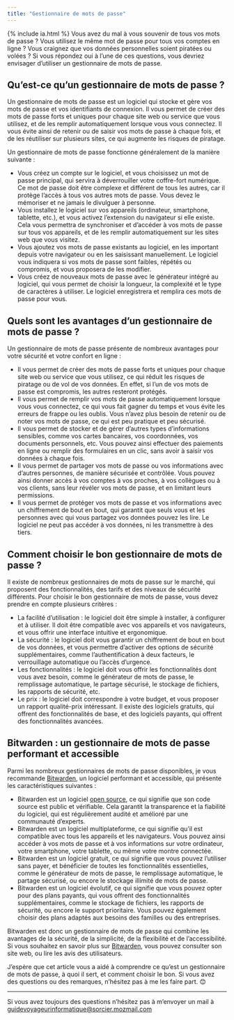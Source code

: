 ```yaml
---
title: "Gestionnaire de mots de passe"
---
```

{% include ia.html %} 
Vous avez du mal à vous souvenir de tous vos mots de passe ? Vous utilisez le même mot de passe pour tous vos comptes en ligne ? Vous craignez que vos données personnelles soient piratées ou volées ? Si vous répondez oui à l’une de ces questions, vous devriez envisager d’utiliser un gestionnaire de mots de passe.

## Qu’est-ce qu’un gestionnaire de mots de passe ?

Un gestionnaire de mots de passe est un logiciel qui stocke et gère vos mots de passe et vos identifiants de connexion. Il vous permet de créer des mots de passe forts et uniques pour chaque site web ou service que vous utilisez, et de les remplir automatiquement lorsque vous vous connectez. Il vous évite ainsi de retenir ou de saisir vos mots de passe à chaque fois, et de les réutiliser sur plusieurs sites, ce qui augmente les risques de piratage.

Un gestionnaire de mots de passe fonctionne généralement de la manière suivante :

- Vous créez un compte sur le logiciel, et vous choisissez un mot de passe principal, qui servira à déverrouiller votre coffre-fort numérique. Ce mot de passe doit être complexe et différent de tous les autres, car il protège l’accès à tous vos autres mots de passe. Vous devez le mémoriser et ne jamais le divulguer à personne.
- Vous installez le logiciel sur vos appareils (ordinateur, smartphone, tablette, etc.), et vous activez l’extension du navigateur si elle existe. Cela vous permettra de synchroniser et d’accéder à vos mots de passe sur tous vos appareils, et de les remplir automatiquement sur les sites web que vous visitez.
- Vous ajoutez vos mots de passe existants au logiciel, en les important depuis votre navigateur ou en les saisissant manuellement. Le logiciel vous indiquera si vos mots de passe sont faibles, répétés ou compromis, et vous proposera de les modifier.
- Vous créez de nouveaux mots de passe avec le générateur intégré au logiciel, qui vous permet de choisir la longueur, la complexité et le type de caractères à utiliser. Le logiciel enregistrera et remplira ces mots de passe pour vous.

## Quels sont les avantages d’un gestionnaire de mots de passe ?

Un gestionnaire de mots de passe présente de nombreux avantages pour votre sécurité et votre confort en ligne :

- Il vous permet de créer des mots de passe forts et uniques pour chaque site web ou service que vous utilisez, ce qui réduit les risques de piratage ou de vol de vos données. En effet, si l’un de vos mots de passe est compromis, les autres resteront protégés.
- Il vous permet de remplir vos mots de passe automatiquement lorsque vous vous connectez, ce qui vous fait gagner du temps et vous évite les erreurs de frappe ou les oublis. Vous n’avez plus besoin de retenir ou de noter vos mots de passe, ce qui est peu pratique et peu sécurisé.
- Il vous permet de stocker et de gérer d’autres types d’informations sensibles, comme vos cartes bancaires, vos coordonnées, vos documents personnels, etc. Vous pouvez ainsi effectuer des paiements en ligne ou remplir des formulaires en un clic, sans avoir à saisir vos données à chaque fois.
- Il vous permet de partager vos mots de passe ou vos informations avec d’autres personnes, de manière sécurisée et contrôlée. Vous pouvez ainsi donner accès à vos comptes à vos proches, à vos collègues ou à vos clients, sans leur révéler vos mots de passe, et en limitant leurs permissions.
- Il vous permet de protéger vos mots de passe et vos informations avec un chiffrement de bout en bout, qui garantit que seuls vous et les personnes avec qui vous partagez vos données pouvez les lire. Le logiciel ne peut pas accéder à vos données, ni les transmettre à des tiers.

## Comment choisir le bon gestionnaire de mots de passe ?

Il existe de nombreux gestionnaires de mots de passe sur le marché, qui proposent des fonctionnalités, des tarifs et des niveaux de sécurité différents. Pour choisir le bon gestionnaire de mots de passe, vous devez prendre en compte plusieurs critères :

- La facilité d’utilisation : le logiciel doit être simple à installer, à configurer et à utiliser. Il doit être compatible avec vos appareils et vos navigateurs, et vous offrir une interface intuitive et ergonomique.
- La sécurité : le logiciel doit vous garantir un chiffrement de bout en bout de vos données, et vous permettre d’activer des options de sécurité supplémentaires, comme l’authentification à deux facteurs, le verrouillage automatique ou l’accès d’urgence.
- Les fonctionnalités : le logiciel doit vous offrir les fonctionnalités dont vous avez besoin, comme le générateur de mots de passe, le remplissage automatique, le partage sécurisé, le stockage de fichiers, les rapports de sécurité, etc.
- Le prix : le logiciel doit correspondre à votre budget, et vous proposer un rapport qualité-prix intéressant. Il existe des logiciels gratuits, qui offrent des fonctionnalités de base, et des logiciels payants, qui offrent des fonctionnalités avancées.

## Bitwarden : un gestionnaire de mots de passe performant et accessible

Parmi les nombreux gestionnaires de mots de passe disponibles, je vous recommande [Bitwarden](https://bitwarden.com/), un logiciel performant et accessible, qui présente les caractéristiques suivantes :

- Bitwarden est un logiciel [open source](https://sorcier88.github.io/leguideduvoyageurinformatique/2025/04/24/open-source.html), ce qui signifie que son code source est public et vérifiable. Cela garantit la transparence et la fiabilité du logiciel, qui est régulièrement audité et amélioré par une communauté d’experts.
- Bitwarden est un logiciel multiplateforme, ce qui signifie qu’il est compatible avec tous les appareils et les navigateurs. Vous pouvez ainsi accéder à vos mots de passe et à vos informations sur votre ordinateur, votre smartphone, votre tablette, ou même votre montre connectée.
- Bitwarden est un logiciel gratuit, ce qui signifie que vous pouvez l’utiliser sans payer, et bénéficier de toutes les fonctionnalités essentielles, comme le générateur de mots de passe, le remplissage automatique, le partage sécurisé, ou encore le stockage illimité de mots de passe.
- Bitwarden est un logiciel évolutif, ce qui signifie que vous pouvez opter pour des plans payants, qui vous offrent des fonctionnalités supplémentaires, comme le stockage de fichiers, les rapports de sécurité, ou encore le support prioritaire. Vous pouvez également choisir des plans adaptés aux besoins des familles ou des entreprises.

Bitwarden est donc un gestionnaire de mots de passe qui combine les avantages de la sécurité, de la simplicité, de la flexibilité et de l’accessibilité. Si vous souhaitez en savoir plus sur [Bitwarden](https://bitwarden.com/), vous pouvez consulter son site web, ou lire les avis des utilisateurs.

J’espère que cet article vous a aidé à comprendre ce qu’est un gestionnaire de mots de passe, à quoi il sert, et comment choisir le bon. Si vous avez des questions ou des remarques, n’hésitez pas à me les faire part. 😊

---

Si vous avez toujours des questions n’hésitez pas à m’envoyer un mail à [guidevoyageurinformatique@sorcier.mozmail.com](mailto:guidevoyageurinformatique@sorcier.mozmail.com)